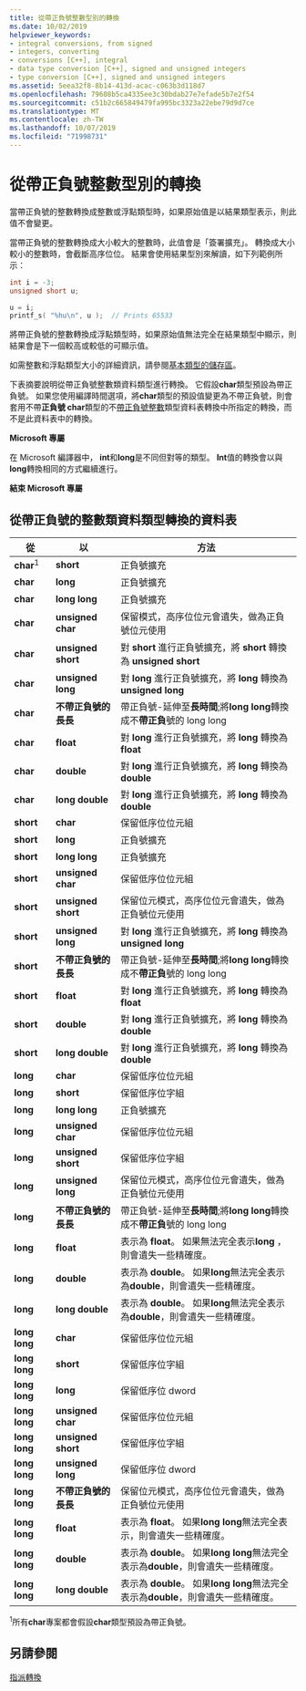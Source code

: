 ```yaml
---
title: 從帶正負號整數型別的轉換
ms.date: 10/02/2019
helpviewer_keywords:
- integral conversions, from signed
- integers, converting
- conversions [C++], integral
- data type conversion [C++], signed and unsigned integers
- type conversion [C++], signed and unsigned integers
ms.assetid: 5eea32f8-8b14-413d-acac-c063b3d118d7
ms.openlocfilehash: 79608b5ca4335ee3c30bdab27e7efade5b7e2f54
ms.sourcegitcommit: c51b2c665849479fa995bc3323a22ebe79d9d7ce
ms.translationtype: MT
ms.contentlocale: zh-TW
ms.lasthandoff: 10/07/2019
ms.locfileid: "71998731"
---
```

# <a name="conversions-from-signed-integral-types"></a>從帶正負號整數型別的轉換

當帶正負號的整數轉換成整數或浮點類型時，如果原始值是以結果類型表示，則此值不會變更。

當帶正負號的整數轉換成大小較大的整數時，此值會是「簽署擴充」。 轉換成大小較小的整數時，會截斷高序位位。 結果會使用結果型別來解讀，如下列範例所示：

```C
int i = -3;
unsigned short u;

u = i;
printf_s( "%hu\n", u );  // Prints 65533
```

將帶正負號的整數轉換成浮點類型時，如果原始值無法完全在結果類型中顯示，則結果會是下一個較高或較低的可顯示值。

如需整數和浮點類型大小的詳細資訊，請參閱[基本類型的儲存區](../c-language/storage-of-basic-types.md)。

下表摘要說明從帶正負號整數類資料類型進行轉換。 它假設**char**類型預設為帶正負號。 如果您使用編譯時間選項，將**char**類型的預設值變更為不帶正負號，則會套用不帶**正負號 char**類型的不[帶正負號整數](../c-language/conversions-from-unsigned-integral-types.md)類型資料表轉換中所指定的轉換，而不是此資料表中的轉換。

**Microsoft 專屬**

在 Microsoft 編譯器中， **int**和**long**是不同但對等的類型。 **Int**值的轉換會以與**long**轉換相同的方式繼續進行。

**結束 Microsoft 專屬**

## <a name="table-of-conversions-from-signed-integral-types"></a>從帶正負號的整數類資料類型轉換的資料表

|從|以|方法|
|----------|--------|------------|
|**char**<sup>1</sup>|**short**|正負號擴充|
|**char**|**long**|正負號擴充|
|**char**|**long long**|正負號擴充|
|**char**|**unsigned char**|保留模式，高序位位元會遺失，做為正負號位元使用|
|**char**|**unsigned short**|對 **short** 進行正負號擴充，將 **short** 轉換為 **unsigned short**|
|**char**|**unsigned long**|對 **long** 進行正負號擴充，將 **long** 轉換為 **unsigned long**|
|**char**|**不帶正負號的長長**|帶正負號-延伸至**長時間**;將**long long**轉換成不**帶正負**號的 long long|
|**char**|**float**|對 **long** 進行正負號擴充，將 **long** 轉換為 **float**|
|**char**|**double**|對 **long** 進行正負號擴充，將 **long** 轉換為 **double**|
|**char**|**long double**|對 **long** 進行正負號擴充，將 **long** 轉換為 **double**|
|**short**|**char**|保留低序位位元組|
|**short**|**long**|正負號擴充|
|**short**|**long long**|正負號擴充|
|**short**|**unsigned char**|保留低序位位元組|
|**short**|**unsigned short**|保留位元模式，高序位位元會遺失，做為正負號位元使用|
|**short**|**unsigned long**|對 **long** 進行正負號擴充，將 **long** 轉換為 **unsigned long**|
|**short**|**不帶正負號的長長**|帶正負號-延伸至**長時間**;將**long long**轉換成不**帶正負**號的 long long|
|**short**|**float**|對 **long** 進行正負號擴充，將 **long** 轉換為 **float**|
|**short**|**double**|對 **long** 進行正負號擴充，將 **long** 轉換為 **double**|
|**short**|**long double**|對 **long** 進行正負號擴充，將 **long** 轉換為 **double**|
|**long**|**char**|保留低序位位元組|
|**long**|**short**|保留低序位字組|
|**long**|**long long**|正負號擴充|
|**long**|**unsigned char**|保留低序位位元組|
|**long**|**unsigned short**|保留低序位字組|
|**long**|**unsigned long**|保留位元模式，高序位位元會遺失，做為正負號位元使用|
|**long**|**不帶正負號的長長**|帶正負號-延伸至**長時間**;將**long long**轉換成不**帶正負**號的 long long|
|**long**|**float**|表示為 **float**。 如果無法完全表示**long** ，則會遺失一些精確度。|
|**long**|**double**|表示為 **double**。 如果**long**無法完全表示為**double**，則會遺失一些精確度。|
|**long**|**long double**|表示為 **double**。 如果**long**無法完全表示為**double**，則會遺失一些精確度。|
|**long long**|**char**|保留低序位位元組|
|**long long**|**short**|保留低序位字組|
|**long long**|**long**|保留低序位 dword|
|**long long**|**unsigned char**|保留低序位位元組|
|**long long**|**unsigned short**|保留低序位字組|
|**long long**|**unsigned long**|保留低序位 dword|
|**long long**|**不帶正負號的長長**|保留位元模式，高序位位元會遺失，做為正負號位元使用|
|**long long**|**float**|表示為 **float**。 如果**long long**無法完全表示，則會遺失一些精確度。|
|**long long**|**double**|表示為 **double**。 如果**long long**無法完全表示為**double**，則會遺失一些精確度。|
|**long long**|**long double**|表示為 **double**。 如果**long long**無法完全表示為**double**，則會遺失一些精確度。|

<sup>1</sup>所有**char**專案都會假設**char**類型預設為帶正負號。

## <a name="see-also"></a>另請參閱

[指派轉換](../c-language/assignment-conversions.md)
